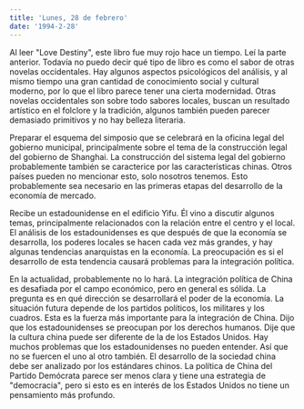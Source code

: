 ```yaml
---
title: 'Lunes, 28 de febrero'
date: '1994-2-28'
---
```

Al leer "Love Destiny", este libro fue muy rojo hace un tiempo. Leí la parte anterior. Todavía no puedo decir qué tipo de libro es como el sabor de otras novelas occidentales. Hay algunos aspectos psicológicos del análisis, y al mismo tiempo una gran cantidad de conocimiento social y cultural moderno, por lo que el libro parece tener una cierta modernidad. Otras novelas occidentales son sobre todo sabores locales, buscan un resultado artístico en el folclore y la tradición, algunos también pueden parecer demasiado primitivos y no hay belleza literaria.

Preparar el esquema del simposio que se celebrará en la oficina legal del gobierno municipal, principalmente sobre el tema de la construcción legal del gobierno de Shanghai. La construcción del sistema legal del gobierno probablemente también se caracterice por las características chinas. Otros países pueden no mencionar esto, solo nosotros tenemos. Esto probablemente sea necesario en las primeras etapas del desarrollo de la economía de mercado.

Recibe un estadounidense en el edificio Yifu. Él vino a discutir algunos temas, principalmente relacionados con la relación entre el centro y el local. El análisis de los estadounidenses es que después de que la economía se desarrolla, los poderes locales se hacen cada vez más grandes, y hay algunas tendencias anarquistas en la economía. La preocupación es si el desarrollo de esta tendencia causará problemas para la integración política.

En la actualidad, probablemente no lo hará. La integración política de China es desafiada por el campo económico, pero en general es sólida. La pregunta es en qué dirección se desarrollará el poder de la economía. La situación futura depende de los partidos políticos, los militares y los cuadros. Esta es la fuerza más importante para la integración de China. Dijo que los estadounidenses se preocupan por los derechos humanos. Dije que la cultura china puede ser diferente de la de los Estados Unidos. Hay muchos problemas que los estadounidenses no pueden entender. Así que no se fuercen el uno al otro también. El desarrollo de la sociedad china debe ser analizado por los estándares chinos. La política de China del Partido Demócrata parece ser menos clara y tiene una estrategia de "democracia", pero si esto es en interés de los Estados Unidos no tiene un pensamiento más profundo.